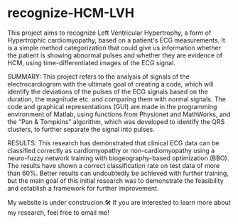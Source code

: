 # recognize-HCM-LVH
This project aims to recognize Left Ventricular Hypertrophy, a form of Hypertrophic cardiomyopathy, based on a patient's ECG measurements.
It is a simple method categorization that could give us information whether the patient is showing abnormal pulses and whether they are 
evidence of HCM, using time-differentiated images of the ECG  signal.

SUMMARY: 
This project refers to the analysis of signals of the electrocardiogram with the ultimate goal of creating a code, which will identify the deviations 
of the pulses of the ECG signals based on the duration, the magnitude etc. and comparing them with normal signals. The code and graphical 
representations (GUI) are made in the programming environment of Matlab, using functions from Physionet and MathWorks, and 
the "Pan & Tompkins" algorithm, which was developed to identify the QRS clusters, to further separate the signal into pulses.

RESULTS:
This research has demonstrated that clinical ECG data can be classified correctly as cardiomyopathy or non-cardiomyopathy using a neuro-fuzzy
network training with biogeography-based optimization (BBO). The results have shown a correct classification rate on test data of more than 60%. 
Better results can undoubtedly be achieved with further training, but the main goal of this initial research was to demonstrate the feasibility and 
establish a framework for further improvement.

My website is under construcion.🛠 If you are interested to learn more about my research, feel free to email me!
